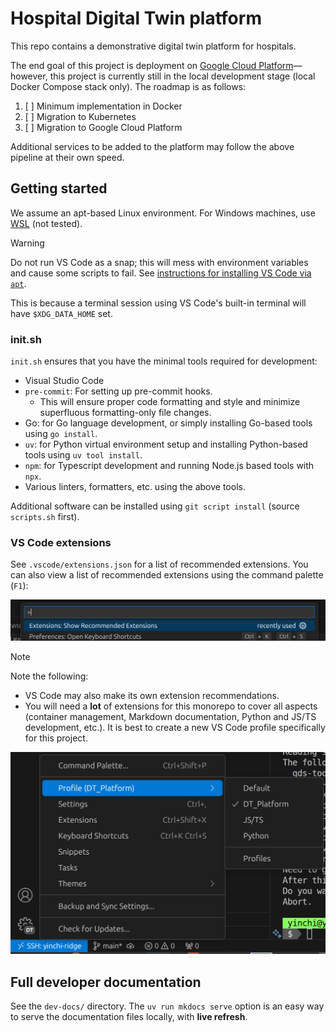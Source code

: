 # Hospital Digital Twin platform

This repo contains a demonstrative digital twin platform for hospitals.

The end goal of this project is deployment on [Google Cloud Platform](https://console.cloud.google.com/)&mdash;however, this project is currently still in the local development stage (local Docker Compose stack only).  The roadmap is as follows:

1. [ ] Minimum implementation in Docker
2. [ ] Migration to Kubernetes
3. [ ] Migration to Google Cloud Platform

Additional services to be added to the platform may follow the above pipeline at their own speed.

## Getting started

We assume an apt-based Linux environment.  For Windows machines, use [WSL](https://learn.microsoft.com/en-us/windows/wsl/install) (not tested).

> [!WARNING]
> Do not run VS Code as a snap; this will mess with environment variables and cause some scripts to fail.  See [instructions for installing VS Code via `apt`](https://code.visualstudio.com/docs/setup/linux#_install-vs-code-on-linux).
>
> This is because a terminal session using VS Code's built-in terminal will have `$XDG_DATA_HOME` set.

### init.sh

`init.sh` ensures that you have the minimal tools required for development:

- Visual Studio Code
- `pre-commit`: For setting up pre-commit hooks.
  - This will ensure proper code formatting and style and minimize superfluous formatting-only file changes.
- Go: for Go language development, or simply installing Go-based tools using `go install`.
- `uv`: for Python virtual environment setup and installing Python-based tools using `uv tool install`.
- `npm`: for Typescript development and running Node.js based tools with `npx`.
- Various linters, formatters, etc. using the above tools.

Additional software can be installed using `git script install` (source `scripts.sh` first).

### VS Code extensions

See `.vscode/extensions.json` for a list of recommended extensions.  You can also view a list of recommended extensions using
the command palette (`F1`):

![Show reccomended extensions](readme_img/show_recs.png)

> [!NOTE]
> Note the following:
>
> - VS Code may also make its own extension recommendations.
> - You will need a **lot** of extensions for this monorepo to cover all aspects (container management, Markdown documentation, Python and JS/TS development, etc.).  It is best to create a new VS Code profile specifically for this project.
>
> ![Profiles](readme_img/profiles.png)

## Full developer documentation

See the `dev-docs/` directory.  The `uv run mkdocs serve` option is an easy way to serve the documentation files locally, with **live refresh**.
